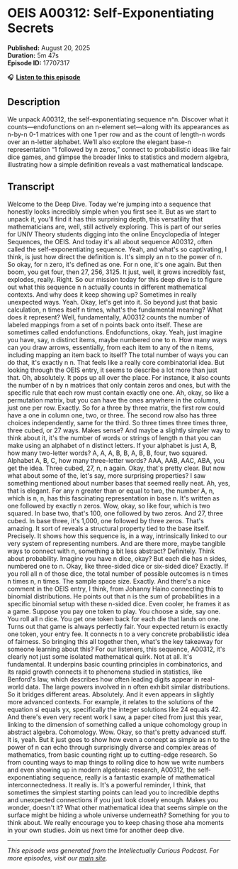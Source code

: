 # OEIS A00312: Self-Exponentiating Secrets

**Published:** August 20, 2025  
**Duration:** 5m 47s  
**Episode ID:** 17707317

🎧 **[Listen to this episode](https://intellectuallycurious.buzzsprout.com/2529712/episodes/17707317-oeis-a00312-self-exponentiating-secrets)**

## Description

<p>We unpack A00312, the self-exponentiating sequence n^n. Discover what it counts—endofunctions on an n-element set—along with its appearances as n-by-n 0-1 matrices with one 1 per row and as the count of length-n words over an n-letter alphabet. We’ll also explore the elegant base-n representation “1 followed by n zeros,” connect to probabilistic ideas like fair dice games, and glimpse the broader links to statistics and modern algebra, illustrating how a simple definition reveals a vast mathematical landscape.</p>

## Transcript

Welcome to the Deep Dive. Today we're jumping into a sequence that honestly looks incredibly simple when you first see it. But as we start to unpack it, you'll find it has this surprising depth, this versatility that mathematicians are, well, still actively exploring. This is part of our series for UNIV Theory students digging into the online Encyclopedia of Integer Sequences, the OEIS. And today it's all about sequence A00312, often called the self-exponentiating sequence. Yeah, and what's so captivating, I think, is just how direct the definition is. It's simply an n to the power of n. So okay, for n zero, it's defined as one. For n one, it's one again. But then boom, you get four, then 27, 256, 3125. It just, well, it grows incredibly fast, explodes, really. Right. So our mission today for this deep dive is to figure out what this sequence n n actually counts in different mathematical contexts. And why does it keep showing up? Sometimes in really unexpected ways. Yeah. Okay, let's get into it. So beyond just that basic calculation, n times itself n times, what's the fundamental meaning? What does it represent? Well, fundamentally, A00312 counts the number of labeled mappings from a set of n points back onto itself. These are sometimes called endofunctions. Endofunctions, okay. Yeah, just imagine you have, say, n distinct items, maybe numbered one to n. How many ways can you draw arrows, essentially, from each item to any of the n items, including mapping an item back to itself? The total number of ways you can do that, it's exactly n n. That feels like a really core combinatorial idea. But looking through the OEIS entry, it seems to describe a lot more than just that. Oh, absolutely. It pops up all over the place. For instance, it also counts the number of n by n matrices that only contain zeros and ones, but with the specific rule that each row must contain exactly one one. Ah, okay, so like a permutation matrix, but you can have the ones anywhere in the columns, just one per row. Exactly. So for a three by three matrix, the first row could have a one in column one, two, or three. The second row also has three choices independently, same for the third. So three times three times three, three cubed, or 27 ways. Makes sense? And maybe a slightly simpler way to think about it, it's the number of words or strings of length n that you can make using an alphabet of n distinct letters. If your alphabet is just A, B, how many two-letter words? A, A, A, B, B, A, B, B, four, two squared. Alphabet A, B, C, how many three-letter words? AAA, AAB, AAC, ABA, you get the idea. Three cubed, 27, n, n again. Okay, that's pretty clear. But now what about some of the, let's say, more surprising properties? I saw something mentioned about number bases that seemed really neat. Ah, yes, that is elegant. For any n greater than or equal to two, the number A, n, which is n, n, has this fascinating representation in base n. It's written as one followed by exactly n zeros. Wow, okay, so like four, which is two squared. In base two, that's 100, one followed by two zeros. And 27, three cubed. In base three, it's 1,000, one followed by three zeros. That's amazing. It sort of reveals a structural property tied to the base itself. Precisely. It shows how this sequence is, in a way, intrinsically linked to our very system of representing numbers. And are there more, maybe tangible ways to connect with n, something a bit less abstract? Definitely. Think about probability. Imagine you have n dice, okay? But each die has n sides, numbered one to n. Okay, like three-sided dice or six-sided dice? Exactly. If you roll all n of those dice, the total number of possible outcomes is n times n times n, n times. The sample space size. Exactly. And there's a nice comment in the OEIS entry, I think, from Johanny Haino connecting this to binomial distributions. He points out that n is the sum of probabilities in a specific binomial setup with these n-sided dice. Even cooler, he frames it as a game. Suppose you pay one token to play. You choose a side, say one. You roll all n dice. You get one token back for each die that lands on one. Turns out that game is always perfectly fair. Your expected return is exactly one token, your entry fee. It connects n to a very concrete probabilistic idea of fairness. So bringing this all together then, what's the key takeaway for someone learning about this? For our listeners, this sequence, A00312, it's clearly not just some isolated mathematical quirk. Not at all. It's fundamental. It underpins basic counting principles in combinatorics, and its rapid growth connects it to phenomena studied in statistics, like Benford's law, which describes how often leading digits appear in real-world data. The large powers involved in n often exhibit similar distributions. So it bridges different areas. Absolutely. And it even appears in slightly more advanced contexts. For example, it relates to the solutions of the equation si equals yx, specifically the integer solutions like 24 equals 42. And there's even very recent work I saw, a paper cited from just this year, linking to the dimension of something called a unique cohomology group in abstract algebra. Cohomology. Wow. Okay, so that's pretty advanced stuff. It is, yeah. But it just goes to show how even a concept as simple as n to the power of n can echo through surprisingly diverse and complex areas of mathematics, from basic counting right up to cutting-edge research. So from counting ways to map things to rolling dice to how we write numbers and even showing up in modern algebraic research, A00312, the self-exponentiating sequence, really is a fantastic example of mathematical interconnectedness. It really is. It's a powerful reminder, I think, that sometimes the simplest starting points can lead you to incredible depths and unexpected connections if you just look closely enough. Makes you wonder, doesn't it? What other mathematical idea that seems simple on the surface might be hiding a whole universe underneath? Something for you to think about. We really encourage you to keep chasing those aha moments in your own studies. Join us next time for another deep dive.

---
*This episode was generated from the Intellectually Curious Podcast. For more episodes, visit our [main site](https://intellectuallycurious.buzzsprout.com).*
